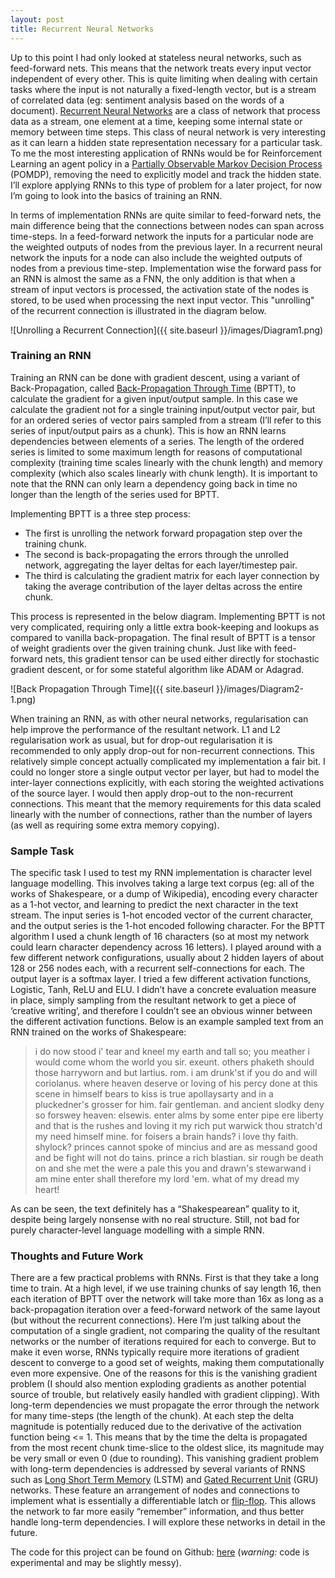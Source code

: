 ```yaml
---
layout: post
title: Recurrent Neural Networks
---
```


Up to this point I had only looked at stateless neural networks, such as feed-forward nets. This means that the network treats every input vector independent of every other. This is quite limiting when dealing with certain tasks where the input is not naturally a fixed-length vector, but is a stream of correlated data (eg: sentiment analysis based on the words of a document). [Recurrent Neural Networks](https://en.wikipedia.org/wiki/Recurrent_neural_network) are a class of network that process data as a stream, one element at a time, keeping some internal state or memory between time steps. This class of neural network is very interesting as it can learn a hidden state representation necessary for a particular task. To me the most interesting application of RNNs would be for Reinforcement Learning an agent policy in a [Partially Observable Markov Decision Process](https://en.wikipedia.org/wiki/Partially_observable_Markov_decision_process) (POMDP), removing the need to explicitly model and track the hidden state. I’ll explore applying RNNs to this type of problem for a later project, for now I’m going to look into the basics of training an RNN.

In terms of implementation RNNs are quite similar to feed-forward nets, the main difference being that the connections between nodes can span across time-steps. In a feed-forward network the inputs for a particular node are the weighted outputs of nodes from the previous layer. In a recurrent neural network the inputs for a node can also include the weighted outputs of nodes from a previous time-step. Implementation wise the forward pass for an RNN is almost the same as a FNN, the only addition is that when a stream of input vectors is processed, the activation state of the nodes is stored, to be used when processing the next input vector. This "unrolling" of the recurrent connection is illustrated in the diagram below.

![Unrolling a Recurrent Connection]({{ site.baseurl }}/images/Diagram1.png)

### Training an RNN
Training an RNN can be done with gradient descent, using a variant of Back-Propagation, called [Back-Propagation Through Time](https://en.wikipedia.org/wiki/Backpropagation_through_time) (BPTT), to calculate the gradient for a given input/output sample. In this case we calculate the gradient not for a single training input/output vector pair, but for an ordered series of vector pairs sampled from a stream (I’ll refer to this series of input/output pairs as a chunk). This is how an RNN learns dependencies between elements of a series. The length of the ordered series is limited to some maximum length for reasons of computational complexity (training time scales linearly with the chunk length) and memory complexity (which also scales linearly with chunk length). It is important to note that the RNN can only learn a dependency going back in time no longer than the length of the series used for BPTT.

Implementing BPTT is a three step process:

* The first is unrolling the network forward propagation step over the training chunk.
* The second is back-propagating the errors through the unrolled network, aggregating the layer deltas for each layer/timestep pair.
* The third is calculating the gradient matrix for each layer connection by taking the average contribution of the layer deltas across the entire chunk.

This process is represented in the below diagram. Implementing BPTT is not very complicated, requiring only a little extra book-keeping and lookups as compared to vanilla back-propagation. The final result of BPTT is a tensor of weight gradients over the given training chunk. Just like with feed-forward nets, this gradient tensor can be used either directly for stochastic gradient descent, or for some stateful algorithm like ADAM or Adagrad.

![Back Propagation Through Time]({{ site.baseurl }}/images/Diagram2-1.png)

When training an RNN, as with other neural networks, regularisation can help improve the performance of the resultant network. L1 and L2 regularisation work as usual, but for drop-out regularisation it is recommended to only apply drop-out for non-recurrent connections. This relatively simple concept actually complicated my implementation a fair bit. I could no longer store a single output vector per layer, but had to model the inter-layer connections explicitly, with each storing the weighted activations of the source layer. I would then apply drop-out to the non-recurrent connections. This meant that the memory requirements for this data scaled linearly with the number of connections, rather than the number of layers (as well as requiring some extra memory copying).

### Sample Task
The specific task I used to test my RNN implementation is character level language modelling. This involves taking a large text corpus (eg: all of the works of Shakespeare, or a dump of Wikipedia), encoding every character as a 1-hot vector, and learning to predict the next character in the text stream. The input series is 1-hot encoded vector of the current character, and the output series is the 1-hot encoded following character. For the BPTT algorithm I used a chunk length of 16 characters (so at most my network could learn character dependency across 16 letters). I played around with a few different network configurations, usually about 2 hidden layers of about 128 or 256 nodes each, with a recurrent self-connections for each. The output layer is a softmax layer. I tried a few different activation functions, Logistic, Tanh, ReLU and ELU. I didn’t have a concrete evaluation measure in place, simply sampling from the resultant network to get a piece of ‘creative writing’, and therefore I couldn’t see an obvious winner between the different activation functions. Below is an example sampled text from an RNN trained on the works of Shakespeare:

> i do now stood i' tear and kneel my earth and tall so; you meather i would come whom the world you sir. 
> exeunt. others phaketh should those harryworn and but lartius. rom. i am drunk'st if you do and will coriolanus.
> where heaven deserve or loving of his percy done at this scene in himself bears to kiss is true apollaysarty
> and in a pluckedner's grosser for him. fair gentleman. and ancient slodky deny so forswey heaven: elsewis.
> enter alms by some enter pipe ere liberty and that is the rushes and loving it my rich put warwick thou stratch'd
> my need himself mine. for foisers a brain hands? i love thy faith. shylock? princes cannot spoke of mincius
> and are as messand good and be fight will not do tains. prince a rich blastian. sir rough be death on and
> she met the were a pale this you and drawn's stewarwand i am mine enter shall therefore my lord 'em. what
> of my dread my heart! 

As can be seen, the text definitely has a “Shakespearean” quality to it, despite being largely nonsense with no real structure. Still, not bad for purely character-level language modelling with a simple RNN.

### Thoughts and Future Work
There are a few practical problems with RNNs. First is that they take a long time to train. At a high level, if we use training chunks of say length 16, then each iteration of BPTT over the network will take more than 16x as long as a back-propagation iteration over a feed-forward network of the same layout (but without the recurrent connections). Here I’m just talking about the computation of a single gradient, not comparing the quality of the resultant networks or the number of iterations required for each to converge. But to make it even worse, RNNs typically require more iterations of gradient descent to converge to a good set of weights, making them computationally even more expensive. One of the reasons for this is the vanishing gradient problem (I should also mention exploding gradients as another potential source of trouble, but relatively easily handled with gradient clipping). With long-term dependencies we must propagate the error through the network for many time-steps (the length of the chunk). At each step the delta magnitude is potentially reduced due to the derivative of the activation function being <= 1. This means that by the time the delta is propagated from the most recent chunk time-slice to the oldest slice, its magnitude may be very small or even 0 (due to rounding). This vanishing gradient problem with long-term dependencies is addressed by several variants of RNNS such as [Long Short Term Memory](https://en.wikipedia.org/wiki/Long_short-term_memory) (LSTM) and [Gated Recurrent Unit](https://arxiv.org/pdf/1412.3555.pdf) (GRU) networks. These feature an arrangement of nodes and connections to implement what is essentially a differentiable latch or [flip-flop](https://en.wikipedia.org/wiki/Flip-flop_(electronics)). This allows the network to far more easily “remember” information, and thus better handle long-term dependencies. I will explore these networks in detail in the future.

The code for this project can be found on Github: [here](https://github.com/osushkov/characterrnn) (*warning:* code is experimental and may be slightly messy).


